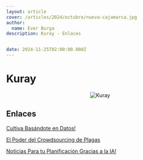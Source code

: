 ```yaml
---
layout: article
cover: /articles/2024/octubre/nueva-cajamarca.jpg
author:
  name: Ever Burga
description: Kuray - Enlaces


date: 2024-11-25T02:00:00.000Z
---
```


# Kuray
<p align="center">
  <img src="/articles/2024/noviembre/kuray.png" alt="Kuray">
</p>

## Enlaces

<a href="https://474f-2800-200-ef20-5b4-ebac-ef8-a9a4-48ae.ngrok-free.app/" target="_blank">Cultiva Basándote en Datos!</a>

<a href="https://c39b-2800-200-ef20-5b4-ebac-ef8-a9a4-48ae.ngrok-free.app" target="_blank">El Poder del Crowdsourcing de Plagas</a>

<a href="https://474f-2800-200-ef20-5b4-ebac-ef8-a9a4-48ae.ngrok-free.app/" target="_blank">Noticias Para tu Planificación Gracias a la IA!</a>



